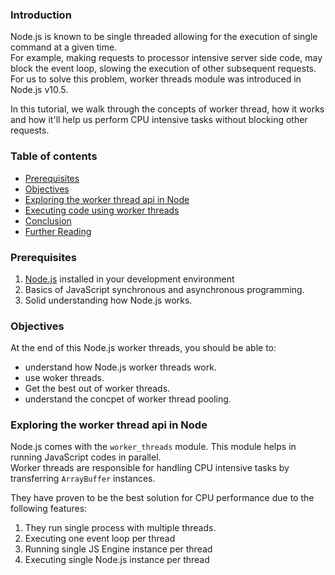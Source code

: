 ### Introduction
Node.js is known to be single threaded allowing for the execution of single command at a given time.  
For example, making requests to processor intensive server side code, may block the event loop, slowing the execution of other subsequent requests.
For us to solve this problem, worker threads module was introduced in Node.js v10.5.  

In this tutorial, we walk through the concepts of worker thread, how it works and how it'll help us perform CPU intensive tasks without blocking other requests.

### Table of contents
- [Prerequisites](#prerequisites)
- [Objectives](#objectives)
- [Exploring the worker thread api in Node](#exploring-the-worker-thread-api-in-node)
- [Executing code using worker threads](#executing-code-using-worker-threads)
- [Conclusion](#conclusion)
- [Further Reading](#further-reading)

### Prerequisites
1. [Node.js](https://nodejs.org/en/download/) installed in your development environment
2. Basics of JavaScript synchronous and asynchronous programming.
3. Solid understanding how Node.js works.

### Objectives
At the end of this Node.js worker threads, you should be able to:

- understand how Node.js worker threads work.
- use woker threads.
- Get the best out of worker threads.
- understand the concpet of worker thread pooling.

### Exploring the worker thread api in Node
Node.js comes with the `worker_threads` module. This module helps in running JavaScript codes in parallel.  
Worker threads are responsible for handling CPU intensive tasks by transferring `ArrayBuffer` instances.  

They have proven to be the best solution for CPU performance due to the following features:
1. They run single process with multiple threads.
2. Executing one event loop per thread
3. Running single JS Engine instance per thread
4. Executing single Node.js instance per thread
